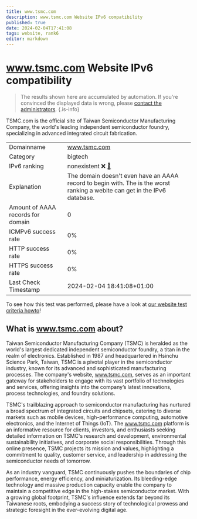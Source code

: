 ```yaml
---
title: www.tsmc.com
description: www.tsmc.com Website IPv6 compatibility
published: true
date: 2024-02-04T17:41:08
tags: website, rank6
editor: markdown
---
```


# www.tsmc.com Website IPv6 compatibility

> The results shown here are accumulated by automation. If you're convinced the displayed data is wrong, please [contact the administrators](/howto/chat). 
{.is-info}

TSMC.com is the official site of Taiwan Semiconductor Manufacturing Company, the world's leading independent semiconductor foundry, specializing in advanced integrated circuit fabrication.


|   |   |
| - | - |
| Domainname | www.tsmc.com
| Category | bigtech |
| IPv6 ranking | nonexistent :x: [🔗](/howto/ranking) |
| Explanation | The domain doesn't even have an AAAA record to begin with. The is the worst ranking a webite can get in the IPv6 database. |
| Amount of AAAA records for domain | 0 |
| ICMPv6 success rate | 0%|
| HTTP success rate | 0% |
| HTTPS success rate | 0% |
| Last Check Timestamp | 2024-02-04 18:41:08+01:00 |

To see how this test was performed, please have a look at [our website test criteria howto](/howto/testcriteria/website)!


## What is www.tsmc.com about?
Taiwan Semiconductor Manufacturing Company (TSMC) is heralded as the world's largest dedicated independent semiconductor foundry, a titan in the realm of electronics. Established in 1987 and headquartered in Hsinchu Science Park, Taiwan, TSMC is a pivotal player in the semiconductor industry, known for its advanced and sophisticated manufacturing processes. The company's website, www.tsmc.com, serves as an important gateway for stakeholders to engage with its vast portfolio of technologies and services, offering insights into the company’s latest innovations, process technologies, and foundry solutions.

TSMC's trailblazing approach to semiconductor manufacturing has nurtured a broad spectrum of integrated circuits and chipsets, catering to diverse markets such as mobile devices, high-performance computing, automotive electronics, and the Internet of Things (IoT). The www.tsmc.com platform is an informative resource for clients, investors, and enthusiasts seeking detailed information on TSMC's research and development, environmental sustainability initiatives, and corporate social responsibilities. Through this online presence, TSMC projects its mission and values, highlighting a commitment to quality, customer service, and leadership in addressing the semiconductor needs of tomorrow.

As an industry vanguard, TSMC continuously pushes the boundaries of chip performance, energy efficiency, and miniaturization. Its bleeding-edge technology and massive production capacity enable the company to maintain a competitive edge in the high-stakes semiconductor market. With a growing global footprint, TSMC's influence extends far beyond its Taiwanese roots, embodying a success story of technological prowess and strategic foresight in the ever-evolving digital age.


